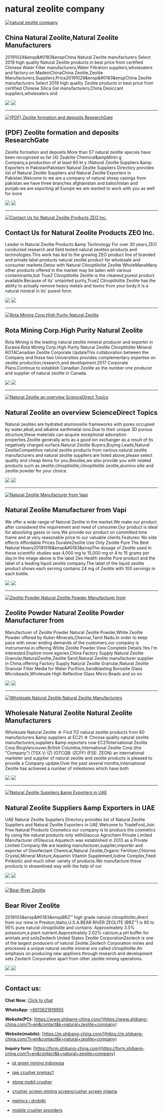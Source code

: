 # natural zeolite company

<a href="https://swt.shibang-china.com/?l=en&img&k=natural+zeolite+company" target="_blank">![natural zeolite company](http://static.shibang-china.com/all-800x300/922.jpg)</a>

## China Natural Zeolite,Natural Zeolite Manufacturers
20191024&ensp&#0183&enspChina Natural Zeolite manufacturers Select 2019 high quality Natural Zeolite products in best price from certified Chinese Water Filter manufacturers,Water Filtration suppliers,wholesalers and factory on MadeinChinaChina Zeolite,Zeolite Manufacturers,Suppliers,Price20191029&ensp&#0183&enspChina Zeolite manufacturers Select 2019 high quality Zeolite products in best price from certified Chinese Silica Gel manufacturers,China Desiccant suppliers,wholesalers and


<a href="https://whatsapp.shibangsoft.com/WhatsApp.php" target="_blank" title="WhatsApp">![](http://static.shibang-china.com/icon/whatsapp.png)</a> <a href="https://swt.shibang-china.com/?l=en&icon&k=natural+zeolite+company" target="_blank">![](http://static.shibang-china.com/icon/chat-en.png)</a>

---

<a href="https://swt.shibang-china.com/?l=en&img&k=natural+zeolite+company" target="_blank">![(PDF) Zeolite formation and deposits ResearchGate](http://static.shibang-china.com/all-800x300/1441.jpg)</a>

## (PDF) Zeolite formation and deposits ResearchGate
Zeolite formation and deposits.More than 57 natural zeolite species have been recognized so far [4] Zeaklite Chemical&ampMinin g Company,a.production of at least 60 kt y rNatural Zeolite Suppliers &amp Exporters in PakistanPakistani Natural Zeolite Suppliers Directory provides list of Natural Zeolite Suppliers and Natural Zeolite Exporters in Pakistan.Welcome to we are a company of natural sheep casings from pakistan.we have three branches afghanistan and balochistan and punjab.we are exporting all Europe we are wanted to work with you as well for more


<a href="https://whatsapp.shibangsoft.com/WhatsApp.php" target="_blank" title="WhatsApp">![](http://static.shibang-china.com/icon/whatsapp.png)</a> <a href="https://swt.shibang-china.com/?l=en&icon&k=natural+zeolite+company" target="_blank">![](http://static.shibang-china.com/icon/chat-en.png)</a>

---

<a href="https://swt.shibang-china.com/?l=en&img&k=natural+zeolite+company" target="_blank">![Contact Us for Natural Zeolite Products ZEO Inc.](http://static.shibang-china.com/all-800x300/860.jpg)</a>

## Contact Us for Natural Zeolite Products ZEO Inc.
Leader in Natural Zeolite Products &amp Technology For over 30 years,ZEO conducted research and field tested natural zeolites products and technologies.This work has led to the growing ZEO product line of branded and private label products natural zeolite product for wholesale and consumer markets.Detox with Natural Clinoptilolite Zeolite WholeManaMany other products offered in the market may be laden with various contaminants,but TrueZ Clinoptilolite Zeolite is the cleanest,purest product available.Because of its' untainted purity,TrueZ Clinoptilolite Zeolite has the ability to actually remove heavy metals and toxins from your body.It is a natural mineral in its' purest form.


<a href="https://whatsapp.shibangsoft.com/WhatsApp.php" target="_blank" title="WhatsApp">![](http://static.shibang-china.com/icon/whatsapp.png)</a> <a href="https://swt.shibang-china.com/?l=en&icon&k=natural+zeolite+company" target="_blank">![](http://static.shibang-china.com/icon/chat-en.png)</a>

---

<a href="https://swt.shibang-china.com/?l=en&img&k=natural+zeolite+company" target="_blank">![Rota Mining Corp.High Purity Natural Zeolite](http://static.shibang-china.com/all-800x300/1488.jpg)</a>

## Rota Mining Corp.High Purity Natural Zeolite
Rota Mining is the leading natural zeolite mineral producer and exporter in Eurasia.Rota Mining Corp.High Purity Natural Zeolite Clinoptilolite Mineral ROTACanadian Zeolite Corporate UpdateThis collaboration between the Company and these two Universities provides complementary expertise on zeolite production,research,and development.2017 Corporate Plans.Continue to establish Canadian Zeolite as the number one producer and supplier of natural zeolite in Canada.


<a href="https://whatsapp.shibangsoft.com/WhatsApp.php" target="_blank" title="WhatsApp">![](http://static.shibang-china.com/icon/whatsapp.png)</a> <a href="https://swt.shibang-china.com/?l=en&icon&k=natural+zeolite+company" target="_blank">![](http://static.shibang-china.com/icon/chat-en.png)</a>

---

<a href="https://swt.shibang-china.com/?l=en&img&k=natural+zeolite+company" target="_blank">![Natural Zeolite an overview ScienceDirect Topics](http://static.shibang-china.com/all-800x300/1380.jpg)</a>

## Natural Zeolite an overview ScienceDirect Topics
Natural zeolites are hydrated aluminosilie frameworks with pores occupied by water,alkali,and alkaline earthmetal ions.Due to their unique 3D porous structure,these materials can acquire exceptional adsorption properties.Zeolite generally acts as a good ion exchanger as a result of its negatively charged surface.Natural Zeolite Buyers,Buying Leads,Natural ZeoliteCompetitive natural zeolite products from various natural zeolite manufacturers and natural zeolite suppliers are listed above,please select quality and cheap items for you.Besides,we also provide you with related products such as zeolite,clinoptilolite,clinoptilolite zeolite,alumino silie and zeolite powder for your choice.


<a href="https://whatsapp.shibangsoft.com/WhatsApp.php" target="_blank" title="WhatsApp">![](http://static.shibang-china.com/icon/whatsapp.png)</a> <a href="https://swt.shibang-china.com/?l=en&icon&k=natural+zeolite+company" target="_blank">![](http://static.shibang-china.com/icon/chat-en.png)</a>

---

<a href="https://swt.shibang-china.com/?l=en&img&k=natural+zeolite+company" target="_blank">![Natural Zeolite Manufacturer from Vapi](http://static.shibang-china.com/all-800x300/530.jpg)</a>

## Natural Zeolite Manufacturer from Vapi
We offer a wide range of Natural Zeolite in the market.We make our product after considered the requirement and need of consumer.Our product is ideal for absorbing gases or ions.We provide our product on committed time frame and at very reasonable price to our valuable clients.Features: No side effects Affordable Prices DurableZeolite Use Only Zeolite Pure The Best Natural Heavy20191016&ensp&#0183&enspThe dosage of Zeolite used in these scientific studies was 4,000 mg to 15,000 mg or 4 to 15 grams per day.In the image above is the label Zeo Health zeolite Pure product and the label of a leading liquid zeolite company.The label of the liquid zeolite product shows each serving contains 24 mg of Zeolite with 100 servings in each bottle.


<a href="https://whatsapp.shibangsoft.com/WhatsApp.php" target="_blank" title="WhatsApp">![](http://static.shibang-china.com/icon/whatsapp.png)</a> <a href="https://swt.shibang-china.com/?l=en&icon&k=natural+zeolite+company" target="_blank">![](http://static.shibang-china.com/icon/chat-en.png)</a>

---

<a href="https://swt.shibang-china.com/?l=en&img&k=natural+zeolite+company" target="_blank">![Zeolite Powder Natural Zeolite Powder Manufacturer from](http://static.shibang-china.com/all-800x300/756.jpg)</a>

## Zeolite Powder Natural Zeolite Powder Manufacturer from
Manufacturer of Zeolite Powder Natural Zeolite Powder,White Zeolite Powder offered by Kuber Minerals,Chennai,Tamil Nadu.In order to keep pace with never ending demands of the customers,our company is instrumental in offering White Zeolite Powder.View Complete Details.Yes I'm interested.Explore more egories.China Factory Supply Natural Zeolite Granular,NaturalZeolite,Zeolite Sand,Natural Zeolite manufacturer supplier in China,offering Factory Supply Natural Zeolite Granular,Natural Zeolite Granular Filter Media for Water Purifiion,Sandblasting Borosilie Glass Microbeads,Wholesale High Reflective Glass Micro Beads and so on.


<a href="https://whatsapp.shibangsoft.com/WhatsApp.php" target="_blank" title="WhatsApp">![](http://static.shibang-china.com/icon/whatsapp.png)</a> <a href="https://swt.shibang-china.com/?l=en&icon&k=natural+zeolite+company" target="_blank">![](http://static.shibang-china.com/icon/chat-en.png)</a>

---

<a href="https://swt.shibang-china.com/?l=en&img&k=natural+zeolite+company" target="_blank">![Wholesale Natural Zeolite Natural Zeolite Manufacturers](http://static.shibang-china.com/all-800x300/298.jpg)</a>

## Wholesale Natural Zeolite Natural Zeolite Manufacturers
Wholesale Natural Zeolite ☆ Find 112 natural zeolite products from 60 manufacturers &amp suppliers at EC21.☆ Choose quality natural zeolite manufacturers,suppliers &amp exporters now EC21International Zeolite Corp.BlogVancouver,British Columbia,International Zeolite Corp.(the "Company") (TSX.V: IZ) (OTCQB: IZCFF) (FSE: ZEON) an international marketer and supplier of natural zeolite and zeolite products is pleased to provide a Company update.Over the past several months,International Zeolite has achieved a number of milestones which have both


<a href="https://whatsapp.shibangsoft.com/WhatsApp.php" target="_blank" title="WhatsApp">![](http://static.shibang-china.com/icon/whatsapp.png)</a> <a href="https://swt.shibang-china.com/?l=en&icon&k=natural+zeolite+company" target="_blank">![](http://static.shibang-china.com/icon/chat-en.png)</a>

---

<a href="https://swt.shibang-china.com/?l=en&img&k=natural+zeolite+company" target="_blank">![Natural Zeolite Suppliers &amp Exporters in UAE](http://static.shibang-china.com/all-800x300/335.jpg)</a>

## Natural Zeolite Suppliers &amp Exporters in UAE
UAE Natural Zeolite Suppliers Directory provides list of Natural Zeolite Suppliers and Natural Zeolite Exporters in UAE.Welcome to TradeFord,Join Free Natural Products Cosmetics our company is to produce the cosmetics by using the natural products only withGlaucus Agrochem Private Limited Manufacturer ofGlaucus Aquatech was established in 2013 as a Private Limited Company.We are leading manufacturer,supplier,importer and exporter of Disinfectant Chemical,Natural Zeolite,Organic Fertilizer,Chlorine Crystal,Mineral Mixture,Aquamin Vitamin Supplement,Iodine Complex,Feed Probiotic and much other variety of products.We manufacture these products in streamlined way with the help of our


<a href="https://whatsapp.shibangsoft.com/WhatsApp.php" target="_blank" title="WhatsApp">![](http://static.shibang-china.com/icon/whatsapp.png)</a> <a href="https://swt.shibang-china.com/?l=en&icon&k=natural+zeolite+company" target="_blank">![](http://static.shibang-china.com/icon/chat-en.png)</a>

---

<a href="https://swt.shibang-china.com/?l=en&img&k=natural+zeolite+company" target="_blank">![Bear River Zeolite](http://static.shibang-china.com/all-800x300/1146.jpg)</a>

## Bear River Zeolite
2019103&ensp&#0183&enspBRZ™ high grade natural clinoptilolite,direct from our mine in Preston,Idaho,U.S.A.BEAR RIVER ZEOLITE (BRZ™) is 85 to 95% pure natural clinoptilolite and contains: Approximately 3.5% potassium,a plant nutrient.Approximately 2.02% calcium,a pH buffer for animals and soilsZeotech United States Zeolite CorporationZeotech is one of the largest producers of natural Zeolite.Zeotech Corporation mines and processes a unique natural zeolite mineral ore called clinoptilolite.An emphasis on producing new appliions through research and development sets Zeotech Corporation apart from other zeolite mining operations.


<a href="https://whatsapp.shibangsoft.com/WhatsApp.php" target="_blank" title="WhatsApp">![](http://static.shibang-china.com/icon/whatsapp.png)</a> <a href="https://swt.shibang-china.com/?l=en&icon&k=natural+zeolite+company" target="_blank">![](http://static.shibang-china.com/icon/chat-en.png)</a>

---
## Contact us:

**Chat Now:** [Click to chat](https://swt.shibang-china.com?l=en&contact&k=natural+zeolite+company)

**WhatsApp:**  [+8613621919955](https://whatsapp.shibangsoft.com/WhatsApp.php)

**Website(PC):** [https://www.shibang-china.com/](https://www.shibang-china.com/?l=en&contact&k=natural+zeolite+company)

**Website(mobile):** [https://m.shibang-china.com/](https://m.shibang-china.com/?l=en&contact&k=natural+zeolite+company)

**Inquiry form:** [https://form.shibang-china.com](https://form.shibang-china.com?l=en&contact&k=natural+zeolite+company)

* [pt green mining indonesia](../113/pt%20green%20mining%20indonesia.md)

* [jaw crusher premac1](../122/jaw%20crusher%20premac1.md)

* [stone mobil crusher](../111/stone%20mobil%20crusher.md)

* [crusher screen mining screencrusher screen nigeria](../113/crusher%20screen%20mining%20screencrusher%20screen%20nigeria.md)

* [melnics i drobilki](../118/melnics%20i%20drobilki.md)

* [mobile crusher providers](../111/mobile%20crusher%20providers.md)